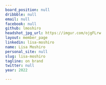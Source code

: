 ```yaml
---
board_position: null
dribbble: null
email: null
facebook: null
github: lmoshiro
headshot_jpg_url: https://imgur.com/ojgFLrw
layout: member_page
linkedin: lisa-moshiro
name: Lisa Moshiro
personal_site: null
slug: lisa-moshiro
tagline: on brand
twitter: null
year: 2022

---
```

